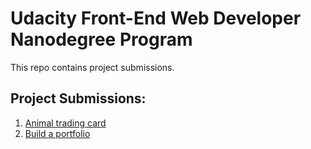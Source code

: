 # Udacity Front-End Web Developer Nanodegree Program
This repo contains project submissions.

## Project Submissions:
1. [Animal trading card](https://github.com/zuckerwar/front-end-web/tree/master/fend-animal-trading-cards)
2. [Build a portfolio](https://github.com/zuckerwar/front-end-web/tree/master/portfolio-project)
